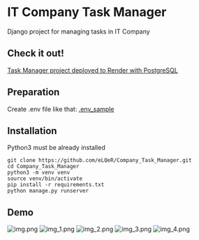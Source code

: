 # IT Company Task Manager
Django project for managing tasks in IT Company

## Check it out!

[Task Manager project deployed to Render with PostgreSQL](https://it-company-task-manager-tvwp.onrender.com)

## Preparation

Create .env file like that: [.env_sample](.env_sample)

## Installation

Python3 must be already installed


```shell
git clone https://github.com/eLQeR/Company_Task_Manager.git
cd Company_Task_Manager
python3 -m venv venv
source venv/bin/activate
pip install -r requirements.txt
python manage.py runserver
```

## Demo
![img.png](img.png)
![img_1.png](img_1.png)
![img_2.png](img_2.png)
![img_3.png](img_3.png)
![img_4.png](img_4.png)